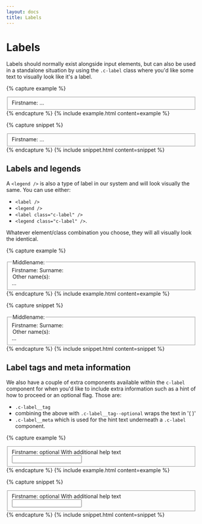 ```yaml
---
layout: docs
title: Labels
---
```


# Labels

Labels should normally exist alongside input elements, but can also be used in a standalone situation by using the `.c-label` class where you'd like some text to visually look like it's a label.

{% capture example %}
<fieldset class="c-fieldset">
  <label class="c-label" for="firstname">Firstname:</label>
  ...
</fieldset>
{% endcapture %}
{% include example.html content=example %}

{% capture snippet %}
<fieldset class="c-fieldset">
  <label class="c-label" for="firstname">Firstname:</label>
  ...
</fieldset>
{% endcapture %}
{% include snippet.html content=snippet %}

## Labels and legends

A `<legend />` is also a type of label in our system and will look visually the same. You can use either:
- `<label />`
- `<legend />`
- `<label class="c-label" />`
- `<legend class="c-label" />`.

Whatever element/class combination you choose, they will all visually look the identical.

{% capture example %}
<fieldset class="c-fieldset">
  <label for="firstname">Firstname:</label>
  <label class="c-label" for="firstname">Surname:</label>
  <legend for="firstname">Middlename:</legend>
  <legend class="c-label" for="firstname">Other name(s):</legend>
  ...
</fieldset>
{% endcapture %}
{% include example.html content=example %}

{% capture snippet %}
<fieldset class="c-fieldset">
  <label for="firstname">Firstname:</label>
  <label class="c-label" for="firstname">Surname:</label>
  <legend for="firstname">Middlename:</legend>
  <legend class="c-label" for="firstname">Other name(s):</legend>
  ...
</fieldset>
{% endcapture %}
{% include snippet.html content=snippet %}

## Label tags and meta information

We also have a couple of extra components available within the `c-label` component for when you'd like to include extra information such as a hint of how to proceed or an optional flag. Those are:

- `.c-label__tag`
- combining the above with `.c-label__tag--optional` wraps the text in '( )'
- `.c-label__meta` which is used for the hint text underneath a `.c-label` component.

{% capture example %}
<fieldset class="c-fieldset">
  <label class="c-label" for="firstname">
    Firstname: <span class="c-label__tag c-label__tag--optional">optional</span>
  </label>
  <span class="c-label__metainfo">With additional help text</span>
  <div class="c-input">
    <input id="firstname" type="text" required>
  </div>
</fieldset>
{% endcapture %}
{% include example.html content=example %}

{% capture snippet %}
<fieldset class="c-fieldset">
  <label class="c-label" for="firstname">
    Firstname: <span class="c-label__tag c-label__tag--optional">optional</span>
  </label>
  <span class="c-label__metainfo">With additional help text</span>
  <div class="c-input">
    <input id="firstname" type="text" required>
  </div>
</fieldset>
{% endcapture %}
{% include snippet.html content=snippet %}
